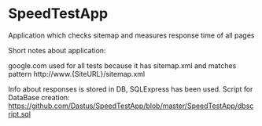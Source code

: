 # SpeedTestApp
Application which checks sitemap and measures response time of all pages

Short notes about application:

google.com used for all tests because it has sitemap.xml and matches pattern 
http://www.{SiteURL}/sitemap.xml

Info about responses is stored in DB, SQLExpress has been used.
Script for DataBase creation:
https://github.com/Dastus/SpeedTestApp/blob/master/SpeedTestApp/dbscript.sql
